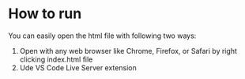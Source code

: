 # How to run 
You can easily open the html file with following two ways: 
1. Open with  any web browser like Chrome, Firefox, or Safari by right clicking index.html file
2. Ude VS Code Live Server extension



